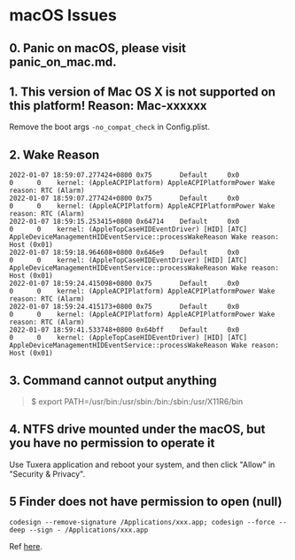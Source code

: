 # macOS Issues

## 0. Panic on macOS, please visit panic_on_mac.md.

## 1. This version of Mac OS X is not supported on this platform! Reason: Mac-xxxxxx

Remove the boot args `-no_compat_check` in Config.plist.

## 2. Wake Reason

```console
2022-01-07 18:59:07.277424+0800 0x75       Default     0x0                  0      0    kernel: (AppleACPIPlatform) AppleACPIPlatformPower Wake reason: RTC (Alarm)
2022-01-07 18:59:07.277424+0800 0x75       Default     0x0                  0      0    kernel: (AppleACPIPlatform) AppleACPIPlatformPower Wake reason: RTC (Alarm)
2022-01-07 18:59:15.253415+0800 0x64714    Default     0x0                  0      0    kernel: (AppleTopCaseHIDEventDriver) [HID] [ATC] AppleDeviceManagementHIDEventService::processWakeReason Wake reason: Host (0x01)
2022-01-07 18:59:18.964608+0800 0x646e9    Default     0x0                  0      0    kernel: (AppleTopCaseHIDEventDriver) [HID] [ATC] AppleDeviceManagementHIDEventService::processWakeReason Wake reason: Host (0x01)
2022-01-07 18:59:24.415098+0800 0x75       Default     0x0                  0      0    kernel: (AppleACPIPlatform) AppleACPIPlatformPower Wake reason: RTC (Alarm)
2022-01-07 18:59:24.415173+0800 0x75       Default     0x0                  0      0    kernel: (AppleACPIPlatform) AppleACPIPlatformPower Wake reason: RTC (Alarm)
2022-01-07 18:59:41.533748+0800 0x64bff    Default     0x0                  0      0    kernel: (AppleTopCaseHIDEventDriver) [HID] [ATC] AppleDeviceManagementHIDEventService::processWakeReason Wake reason: Host (0x01)
```

## 3. Command cannot output anything

> $ export PATH=/usr/bin:/usr/sbin:/bin:/sbin:/usr/X11R6/bin

## 4. NTFS drive mounted under the macOS, but you have no permission to operate it

Use Tuxera application and reboot your system, and then click "Allow" in "Security & Privacy".

## 5 Finder does not have permission to open (null)

```
codesign --remove-signature /Applications/xxx.app; codesign --force --deep --sign - /Applications/xxx.app
```

Ref [here](https://forums.macrumors.com/threads/finder-does-not-have-permission-to-open-null.2441374/).
